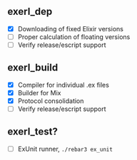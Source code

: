 exerl_dep
---------

- [x] Downloading of fixed Elixir versions
- [ ] Proper calculation of floating versions
- [ ] Verify release/escript support

exerl_build
-----------

- [x] Compiler for individual .ex files
- [x] Builder for Mix
- [x] Protocol consolidation
- [ ] Verify release/escript support

exerl_test?
-----------

- [ ] ExUnit runner, `./rebar3 ex_unit`
